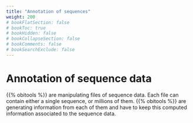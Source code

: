 ```yaml
---
title: "Annotation of sequences"
weight: 200
# bookFlatSection: false
# bookToc: true
# bookHidden: false
# bookCollapseSection: false
# bookComments: false
# bookSearchExclude: false
---
```


# Annotation of sequence data

{{% obitools %}} are manipulating files of sequence data. Each file can contain either a single sequence, or millions of them. {{% obitools %}} are generating information from each of them and have to keep this computed information associated to the sequence data.